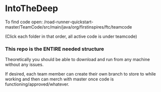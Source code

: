 # IntoTheDeep
 
To find code open: /road-runner-quickstart-master/TeamCode/src/main/java/org/firstinspires/ftc/teamcode

(Click each folder in that order, all active code is under teamcode)

### This repo is the ENTIRE needed structure
Theoretically you should be able to download and run from any machine without any issues. 

If desired, each team member can create their own branch to store to while working and then can merch with master once code is functioning/approved/whatever.
